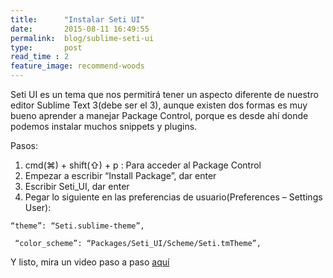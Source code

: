 ```yaml
---
title:  	"Instalar Seti UI"
date:   	2015-08-11 16:49:55
permalink: 	blog/sublime-seti-ui
type: 		post
read_time : 2
feature_image: recommend-woods
---
```


Seti UI es un tema que nos permitirá tener un aspecto diferente de nuestro editor Sublime Text 3(debe ser el 3), aunque existen dos formas es muy bueno aprender a manejar Package Control, porque es desde ahí donde podemos instalar muchos snippets y plugins.

Pasos:


1. cmd(⌘) + shift(⇧) + p : Para acceder al Package Control
2. Empezar a escribir “Install Package”, dar enter
3. Escribir Seti_UI, dar enter
4. Pegar lo siguiente en las preferencias de usuario(Preferences – Settings User):

`“theme”: “Seti.sublime-theme”,`

` “color_scheme”: “Packages/Seti_UI/Scheme/Seti.tmTheme”,`

Y listo, mira un video paso a paso [aquí](https://www.youtube.com/watch?v=XhmD6_9wq6U)
